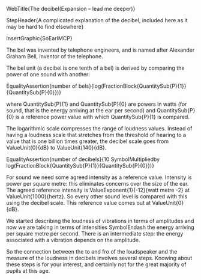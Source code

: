 WebTitle{The decibel(Expansion &ndash; lead me deeper)}

StepHeader{A complicated explanation of the decibel, included here as it may be hard to find elsewhere}

InsertGraphic{SoEarIMCP}

The bel was invented by telephone engineers, and is named after Alexander Graham Bell, inventor of the telephone.

The bel unit (a decibel is one tenth of a bel) is derived by comparing the power of one sound with another:

EqualityAssertion{number of bels}{log(FractionBlock{QuantitySub{P}{1}}{QuantitySub{P}{0}})}

where QuantitySub{P}{1} and QuantitySub{P}{0} are powers in watts (for sound, that is the energy arriving at the ear per second) and QuantitySub{P}{0} is a reference power value with which QuantitySub{P}{1} is compared.

The logarithmic scale compresses the range of loudness values. Instead of having a loudness scale that stretches from the threshold of hearing to a value that is one billion times greater, the decibel scale goes from ValueUnit{0}{dB} to ValueUnit{140}{dB}.

EqualityAssertion{number of decibels}{10  SymbolMultipliedby log(FractionBlock{QuantitySub{P}{1}}{QuantitySub{P}{0}})}


For sound we need some agreed intensity as a reference value. Intensity is power per square metre: this eliminates concerns over the size of the ear. The agreed reference intensity is ValueExponent{1}{-12}{watt metre -2} at ValueUnit{1000}{hertz}. So every other sound level is compared with this using the decibel scale. This reference value comes out at ValueUnit{0}{dB}.

We started describing the loudness of vibrations in terms of amplitudes and now we are talking in terms of intensities SymbolEndash the energy arriving per square metre per second. There is an intermediate step: the energy associated with a vibration depends on the amplitude.

So the connection between the to and fro of the loudspeaker and the measure of the loudness in decibels involves several steps. Knowing about these steps is for your interest, and certainly not for the great majority of pupils at this age.


